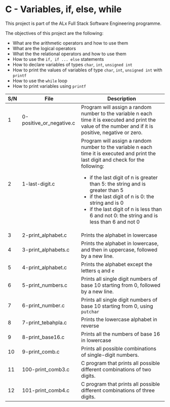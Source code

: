 # C - Variables, if, else, while

This project is part of the ALx Full Stack Software Engineering programme.

The objectives of this project are the following:

- What are the arithmetic operators and how to use them
- What are the logical operators
- What the the relational operators and how to use them
- How to use the `if, if ... else` statements
- How to declare variables of types `char`, `int`, `unsigned int`
- How to print the values of variables of type `char`, `int`, `unsigned int` with `printf`
- How to use the `while` loop
- How to print variables using `printf`

| S/N | File | Description |
| --- | ---------- | ----------------- |
| 1 | 0-positive_or_negative.c |  Program will assign a random number to the variable n each time it is executed and print the value of the number and if it is positive, negative or zero. |
| 2 | 1-last-digit.c | Program will assign a random number to the variable n each time it is executed and print the last digit and check for the following:<ul><li>if the last digit of n is greater than 5: the string and is greater than 5</li><li>if the last digit of n is 0: the string and is 0</li><li>if the last digit of n is less than 6 and not 0: the string and is less than 6 and not 0</li></ul> |
| 3 | 2-print_alphabet.c | Prints the alphabet in lowercase |
| 4 | 3-print_alphabets.c | Prints the alphabet in lowercase, and then in uppercase, followed by a new line. |
| 5 | 4-print_alphabet.c | Prints the alphabet except the letters `q` and `e` |
| 6 | 5-print_numbers.c | Prints all single digit numbers of base 10 starting from 0, followed by a new line. |
| 7 | 6-print_number.c | Prints all single digit numbers of base 10 starting from 0, using `putchar`|
| 8 | 7-print_tebahpla.c |  Prints the lowercase alphabet in reverse |
| 9 | 8-print_base16.c | Prints all the numbers of base 16 in lowercase |
| 10 | 9-print_comb.c | Prints all possible combinations of single-digit numbers. |
| 11 | 100-print_comb3.c | C program that prints all possible different combinations of two digits. |
| 12 | 101-print_comb4.c | C program that prints all possible different combinations of three digits. |
